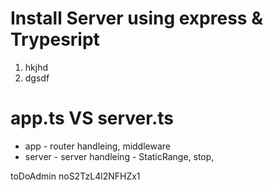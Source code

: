 # Install Server using express & Trypesript
1. hkjhd
2. dgsdf

# app.ts VS server.ts

* app - router handleing, middleware
* server - server handleing - StaticRange, stop, 

toDoAdmin
noS2TzL4l2NFHZx1